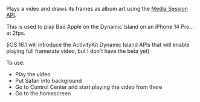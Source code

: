 Plays a video and draws its frames as album art using the [Media Session API](https://developer.mozilla.org/en-US/docs/Web/API/Media_Session_API).

This is used to play Bad Apple on the Dynamic Island on an iPhone 14 Pro... at 2fps.

(iOS 16.1 will introduce the ActivityKit Dynamic Island APIs that will enable playing full framerate video, but I don't have the beta yet)

To use:

- Play the video
- Put Safari into background
- Go to Control Center and start playing the video from there
- Go to the homescreen
